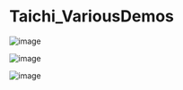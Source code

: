 # Taichi_VariousDemos

![image](https://github.com/Jingzheng-Li/Taichi_VariousDemos/assets/55997025/2ebdc257-7855-4473-a21e-07f8983928bd)

![image](https://github.com/Jingzheng-Li/Taichi_VariousDemos/assets/55997025/df50bbb9-4262-4a62-9073-d8c8d5a0074c)


![image](https://github.com/Jingzheng-Li/Taichi_VariousDemos/assets/55997025/d31830da-9c68-40f7-80cb-63bb344e6f9a)
